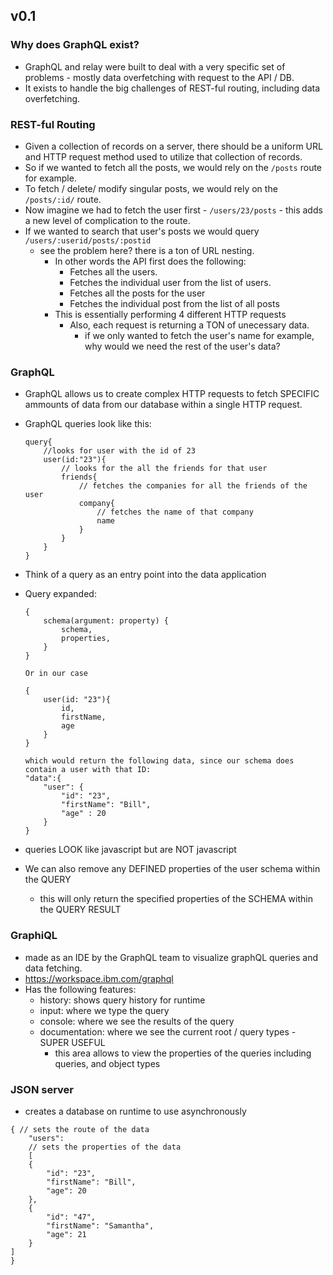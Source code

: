 ## v0.1

### Why does GraphQL exist?

- GraphQL and relay were built to deal with a very specific set of problems - mostly data overfetching with request to the API / DB.
- It exists to handle the big challenges of REST-ful routing, including data overfetching.

### REST-ful Routing

- Given a collection of records on a server, there should be a uniform URL and HTTP request method used to utilize that collection of records.
- So if we wanted to fetch all the posts, we would rely on the `/posts` route for example.
- To fetch / delete/ modify singular posts, we would rely on the `/posts/:id/` route.
- Now imagine we had to fetch the user first - `/users/23/posts` - this adds a new level of complication to the route.
- If we wanted to search that user's posts we would query `/users/:userid/posts/:postid`
	- see the problem here? there is a ton of URL nesting.
		- In other words the API first does the following:
			- Fetches all the users.
			- Fetches the individual user from the list of users.
			- Fetches all the posts for the user
			- Fetches the individual post from the list of all posts
		- This is essentially performing 4 different HTTP requests
			- Also, each request is returning a TON of unecessary data.
				- if we only wanted to fetch the user's name for example, why would we need the rest of the user's data?

### GraphQL

- GraphQL allows us to create complex HTTP requests to fetch SPECIFIC ammounts of data from our database within a single HTTP request.
- GraphQL queries look like this:
	```
	query{
		//looks for user with the id of 23
		user(id:"23"){
			// looks for the all the friends for that user
			friends{
				// fetches the companies for all the friends of the user
				company{
					// fetches the name of that company
					name
				}
			}
		}
	}
	```
- Think of a query as an entry point into the data application
- Query expanded:

	```
	{
		schema(argument: property) {
			schema,
			properties,
		}
	}

	Or in our case

	{
		user(id: "23"){
			id,
			firstName,
			age
		}
	}

	which would return the following data, since our schema does contain a user with that ID:
	"data":{
		"user": {
			"id": "23",
			"firstName": "Bill",
			"age" : 20
		}
	}
	```
- queries LOOK like javascript but are NOT javascript
- We can also remove any DEFINED properties of the user schema within the QUERY
	- this will only return the specified properties of the SCHEMA within the QUERY RESULT

### GraphiQL

- made as an IDE by the GraphQL team to visualize graphQL queries and data fetching.
- https://workspace.ibm.com/graphql
- Has the following features:
	- history: shows query history for runtime
	- input: where we type the query
	- console: where we see the results of the query
	- documentation: where we see the current root / query types - SUPER USEFUL
		- this area allows to view the properties of the queries including queries, and object types

### JSON server

- creates a database on runtime to use asynchronously
```
{ // sets the route of the data
	"users":
	// sets the properties of the data
	[
	{
		"id": "23",
		"firstName": "Bill",
		"age": 20
	}, 
	{
		"id": "47",
		"firstName": "Samantha",
		"age": 21
	}
]
}
```